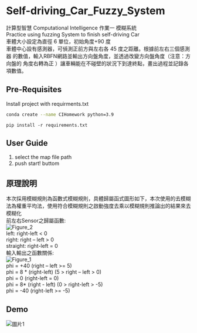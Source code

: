 # Self-driving_Car_Fuzzy_System
計算型智慧 Computational Intelligence 作業一 模糊系統\
Practice using fuzzing System to finish self-driving Car\
車體大小設定為直徑 6 單位，初始角度+90 度\
車體中心設有感測器，可偵測正前方與左右各 45 度之距離。根據前左右三個感測器
的數值，輸入RBFN網路並輸出方向盤角度，並透過改變方向盤角度（注意：方向盤的
角度右轉為正 ）讓車輛能在不碰壁的狀況下到達終點，畫出過程並記錄各項數值。

## Pre-Requisites

Install project with requirments.txt

```bash
conda create --name CIHomework python=3.9
```
```
pip install -r requirements.txt
```

## User Guide
1. select the map file path
2. push start! buttom

## 原理說明
本次採用模糊規則為函數式模糊規則，具體歸屬函式圖形如下，本次使用的去模糊法為權重平均法，使用符合模糊規則之啟動強度去乘以模糊規則推論出的結果來去模糊化\
前左右Sensor之歸屬函數:\
![Figure_2](https://user-images.githubusercontent.com/43849007/230393082-8198cb02-69cf-4cef-9524-02bd618a1b03.png)\
left: right-left < 0\
right: right – left > 0\
straight: right-left = 0
\
輸入輸出之函數關係:\
![Figure_1](https://user-images.githubusercontent.com/43849007/230393145-4f73d10b-cc48-451a-9c1e-187dd901ea0e.png)\
phi = +40 (right – left >= 5)\
phi = 8 * (right-left) (5 > right – left > 0)\
phi = 0 (right-left = 0)\
phi = 8* (right - left) (0 > right-left > -5)\
phi = -40 (right-left >= -5)

## Demo
![圖片1](https://user-images.githubusercontent.com/43849007/230392113-39c47701-7035-4b8b-bd7f-edcd236280e2.png)
